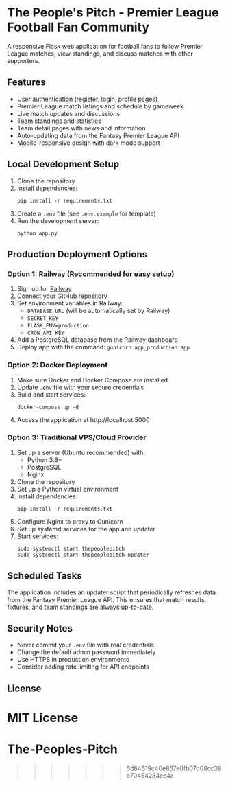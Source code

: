 # The People's Pitch - Premier League Football Fan Community

A responsive Flask web application for football fans to follow Premier League matches, view standings, and discuss matches with other supporters.

## Features

- User authentication (register, login, profile pages)
- Premier League match listings and schedule by gameweek
- Live match updates and discussions
- Team standings and statistics
- Team detail pages with news and information
- Auto-updating data from the Fantasy Premier League API
- Mobile-responsive design with dark mode support

## Local Development Setup

1. Clone the repository
2. Install dependencies:
   ```
   pip install -r requirements.txt
   ```
3. Create a `.env` file (see `.env.example` for template)
4. Run the development server:
   ```
   python app.py
   ```

## Production Deployment Options

### Option 1: Railway (Recommended for easy setup)

1. Sign up for [Railway](https://railway.app/)
2. Connect your GitHub repository
3. Set environment variables in Railway:
   - `DATABASE_URL` (will be automatically set by Railway)
   - `SECRET_KEY`
   - `FLASK_ENV=production`
   - `CRON_API_KEY`
4. Add a PostgreSQL database from the Railway dashboard
5. Deploy app with the command: `gunicorn app_production:app`

### Option 2: Docker Deployment

1. Make sure Docker and Docker Compose are installed
2. Update `.env` file with your secure credentials
3. Build and start services:
   ```
   docker-compose up -d
   ```
4. Access the application at http://localhost:5000

### Option 3: Traditional VPS/Cloud Provider

1. Set up a server (Ubuntu recommended) with:
   - Python 3.8+
   - PostgreSQL
   - Nginx
2. Clone the repository
3. Set up a Python virtual environment
4. Install dependencies:
   ```
   pip install -r requirements.txt
   ```
5. Configure Nginx to proxy to Gunicorn
6. Set up systemd services for the app and updater
7. Start services:
   ```
   sudo systemctl start thepeoplepitch
   sudo systemctl start thepeoplepitch-updater
   ```

## Scheduled Tasks

The application includes an updater script that periodically refreshes data from the Fantasy Premier League API. This ensures that match results, fixtures, and team standings are always up-to-date.

## Security Notes

- Never commit your `.env` file with real credentials
- Change the default admin password immediately
- Use HTTPS in production environments
- Consider adding rate limiting for API endpoints

## License

MIT License
=======
# The-Peoples-Pitch
>>>>>>> 6d64619c40e857e0fb07d08cc38b70454284cc4a
